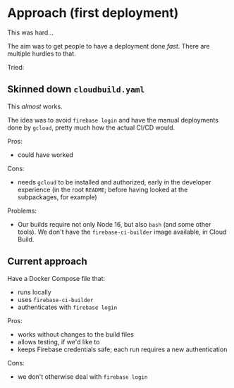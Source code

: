 # Approach (first deployment)

This was hard...

The aim was to get people to have a deployment done *fast*. There are multiple hurdles to that.

Tried:

## Skinned down `cloudbuild.yaml`

This *almost* works.

The idea was to avoid `firebase login` and have the manual deployments done by `gcloud`, pretty much how the actual CI/CD would.

Pros:

- could have worked

Cons:

- needs `gcloud` to be installed and authorized, early in the developer experience (in the root `README`; before having looked at the subpackages, for example)

Problems:

- Our builds require not only Node 16, but also `bash` (and some other tools). We don't have the `firebase-ci-builder` image available, in Cloud Build.

## Current approach

Have a Docker Compose file that:

- runs locally
- uses `firebase-ci-builder`
- authenticates with `firebase login`

Pros:

- works without changes to the build files
- allows testing, if we'd like to
- keeps Firebase credentials safe; each run requires a new authentication

Cons:

- we don't otherwise deal with `firebase login`

